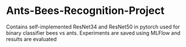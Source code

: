 # Ants-Bees-Recognition-Project
Contains self-implemented ResNet34 and ResNet50 in pytorch used for binary classifier bees vs ants. Experiments are saved using MLFlow and results are evaluated
